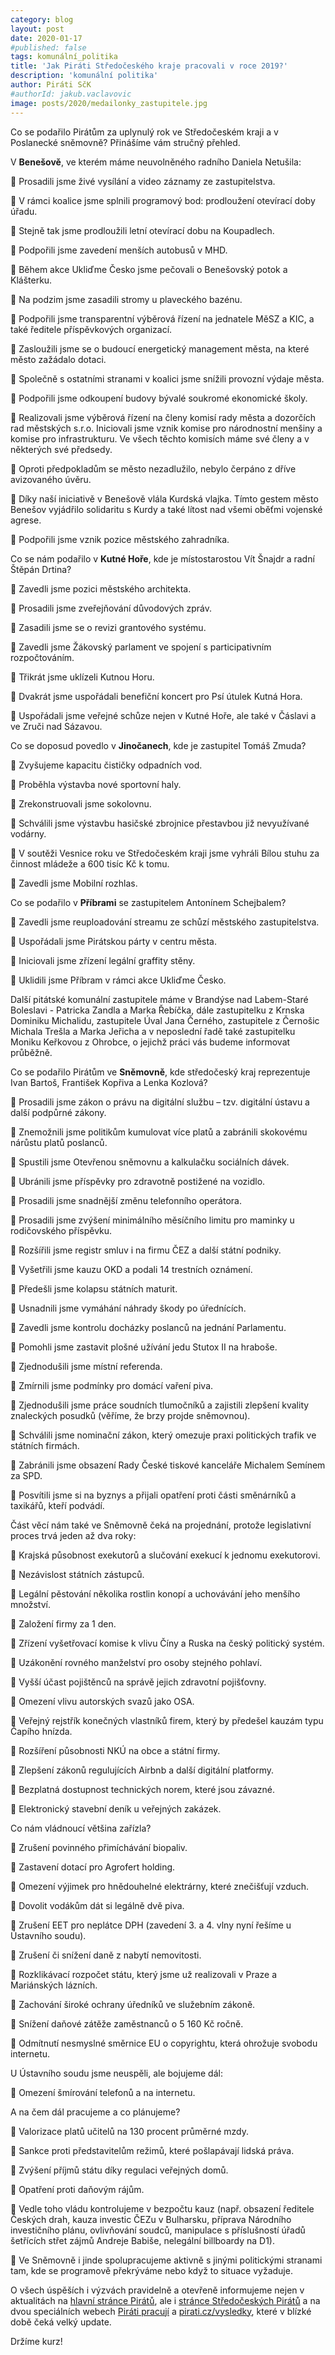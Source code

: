 ```yaml
---
category: blog
layout: post
date: 2020-01-17
#published: false
tags: komunální_politika
title: 'Jak Piráti Středočeského kraje pracovali v roce 2019?'
description: 'komunální politika'
author: Piráti SčK
#authorId: jakub.vaclavovic
image: posts/2020/medailonky_zastupitele.jpg
---
```


Co se podařilo Pirátům za uplynulý rok ve Středočeském kraji a v Poslanecké sněmovně?
Přinášíme vám stručný přehled.


V **Benešově**, ve kterém máme neuvolněného radního Daniela Netušila: 

🏴 Prosadili jsme živé vysílání a video záznamy ze zastupitelstva.

🏴 V rámci koalice jsme splnili programový bod: prodloužení otevírací doby úřadu.

🏴 Stejně tak jsme prodloužili letní otevírací dobu na Koupadlech.

🏴 Podpořili jsme zavedení menších autobusů v MHD.

🏴 Během akce Ukliďme Česko jsme pečovali o Benešovský potok a Klášterku.

🏴 Na podzim jsme zasadili stromy u plaveckého bazénu.

🏴 Podpořili jsme transparentní výběrová řízení na jednatele MěSZ a KIC, a také ředitele příspěvkových organizací.

🏴 Zasloužili jsme se o budoucí energetický management města, na které město zažádalo dotaci.

🏴 Společně s ostatními stranami v koalici jsme snížili provozní výdaje města.

🏴 Podpořili jsme odkoupení budovy bývalé soukromé ekonomické školy.

🏴 Realizovali jsme výběrová řízení na členy komisí rady města a dozorčích rad městských s.r.o. Iniciovali jsme vznik komise pro národnostní menšiny a komise pro infrastrukturu. Ve všech těchto komisích máme své členy a v některých své předsedy.

🏴 Oproti předpokladům se město nezadlužilo, nebylo čerpáno z dříve avizovaného úvěru.

🏴 Díky naší iniciativě v Benešově vlála Kurdská vlajka. Tímto gestem město Benešov vyjádřilo solidaritu s Kurdy a také lítost nad všemi oběťmi vojenské agrese.

🏴 Podpořili jsme vznik pozice městského zahradníka.


Co se nám podařilo v **Kutné Hoře**, kde je místostarostou Vít Šnajdr a radní Štěpán Drtina?

🏴 Zavedli jsme pozici městského architekta.

🏴 Prosadili jsme zveřejňování důvodových zpráv.

🏴 Zasadili jsme se o revizi grantového systému.

🏴 Zavedli jsme Žákovský parlament ve spojení s participativním rozpočtováním.

🏴 Třikrát jsme uklízeli Kutnou Horu.

🏴 Dvakrát jsme uspořádali benefiční koncert pro Psí útulek Kutná Hora.

🏴 Uspořádali jsme veřejné schůze nejen v Kutné Hoře, ale také v Čáslavi a ve Zruči nad Sázavou.


Co se doposud povedlo v **Jinočanech**, kde je zastupitel Tomáš Zmuda?

🏴 Zvyšujeme kapacitu čističky odpadních vod.

🏴 Proběhla výstavba nové sportovní haly.

🏴 Zrekonstruovali jsme sokolovnu.

🏴 Schválili jsme výstavbu hasičské zbrojnice přestavbou již nevyužívané vodárny.

🏴 V soutěži Vesnice roku ve Středočeském kraji jsme vyhráli Bílou stuhu za činnost mládeže a 600 tisíc Kč k tomu.

🏴 Zavedli jsme Mobilní rozhlas.


Co se podařilo v **Příbrami** se zastupitelem Antonínem Schejbalem?

🏴 Zavedli jsme reuploadování streamu ze schůzí městského zastupitelstva.

🏴 Uspořádali jsme Pirátskou párty v centru města.

🏴 Iniciovali jsme zřízení legální graffity stěny.

🏴 Uklidili jsme Příbram v rámci akce Ukliďme Česko.


Další pitátské komunální zastupitele máme v Brandýse nad Labem-Staré Boleslavi - Patricka Zandla a Marka Řebíčka, dále zastupitelku z Krnska Dominiku Michalidu, zastupitele Úval Jana Černého, zastupitele z Černošic Michala Trešla a Marka Jeřicha a v neposlední řadě také zastupitelku Moniku Keřkovou z Ohrobce, o jejichž práci vás budeme informovat průběžně.


Co se podařilo Pirátům ve **Sněmovně**, kde středočeský kraj reprezentuje Ivan Bartoš, František Kopřiva a Lenka Kozlová?

🏴 Prosadili jsme zákon o právu na digitální službu – tzv. digitální ústavu a další podpůrné zákony.

🏴 Znemožnili jsme politikům kumulovat více platů a zabránili skokovému nárůstu platů poslanců.

🏴 Spustili jsme Otevřenou sněmovnu a kalkulačku sociálních dávek.

🏴 Ubránili jsme příspěvky pro zdravotně postižené na vozidlo.

🏴 Prosadili jsme snadnější změnu telefonního operátora.

🏴 Prosadili jsme zvýšení minimálního měsíčního limitu pro maminky u rodičovského příspěvku.

🏴 Rozšířili jsme registr smluv i na firmu ČEZ a další státní podniky.

🏴 Vyšetřili jsme kauzu OKD a podali 14 trestních oznámení.

🏴 Předešli jsme kolapsu státních maturit.

🏴 Usnadnili jsme vymáhání náhrady škody po úřednících.

🏴 Zavedli jsme kontrolu docházky poslanců na jednání Parlamentu.

🏴 Pomohli jsme zastavit plošné užívání jedu Stutox II na hraboše.

🏴 Zjednodušili jsme místní referenda.

🏴 Zmírnili jsme podmínky pro domácí vaření piva.

🏴 Zjednodušili jsme práce soudních tlumočníků a zajistili zlepšení kvality znaleckých posudků (věříme, že brzy projde sněmovnou).

🏴 Schválili jsme nominační zákon, který omezuje praxi politických trafik ve státních firmách.

🏴 Zabránili jsme obsazení Rady České tiskové kanceláře Michalem Semínem za SPD.

🏴 Posvítili jsme si na byznys a přijali opatření proti části směnárníků a taxikářů, kteří podvádí.

Část věcí nám také ve Sněmovně čeká na projednání, protože legislativní proces trvá jeden až dva roky:

🏴 Krajská působnost exekutorů a slučování exekucí k jednomu exekutorovi.

🏴 Nezávislost státních zástupců.

🏴 Legální pěstování několika rostlin konopí a uchovávání jeho menšího množství.

🏴 Založení firmy za 1 den.

🏴 Zřízení vyšetřovací komise k vlivu Číny a Ruska na český politický systém.

🏴 Uzákonění rovného manželství pro osoby stejného pohlaví.

🏴 Vyšší účast pojištěnců na správě jejich zdravotní pojišťovny.

🏴 Omezení vlivu autorských svazů jako OSA.

🏴 Veřejný rejstřík konečných vlastníků firem, který by předešel kauzám typu Čapího hnízda.

🏴 Rozšíření působnosti NKÚ na obce a státní firmy.

🏴 Zlepšení zákonů regulujících Airbnb a další digitální platformy.

🏴 Bezplatná dostupnost technických norem, které jsou závazné.

🏴 Elektronický stavební deník u veřejných zakázek.


Co nám vládnoucí většina zařízla?

🏴 Zrušení povinného přimíchávání biopaliv.

🏴 Zastavení dotací pro Agrofert holding.

🏴 Omezení výjimek pro hnědouhelné elektrárny, které znečišťují vzduch.

🏴 Dovolit vodákům dát si legálně dvě piva.

🏴 Zrušení EET pro neplátce DPH (zavedení 3. a 4. vlny nyní řešíme u Ústavního soudu).

🏴 Zrušení či snížení daně z nabytí nemovitosti.

🏴 Rozklikávací rozpočet státu, který jsme už realizovali v Praze a Mariánských lázních.

🏴 Zachování široké ochrany úředníků ve služebním zákoně.

🏴 Snížení daňové zátěže zaměstnanců o 5 160 Kč ročně.

🏴 Odmítnutí nesmyslné směrnice EU o copyrightu, která ohrožuje svobodu internetu.

U Ústavního soudu jsme neuspěli, ale bojujeme dál:

🏴 Omezení šmírování telefonů a na internetu.


A na čem dál pracujeme a co plánujeme?

🏴 Valorizace platů učitelů na 130 procent průměrné mzdy.

🏴 Sankce proti představitelům režimů, které pošlapávají lidská práva.

🏴 Zvýšení příjmů státu díky regulaci veřejných domů.

🏴 Opatření proti daňovým rájům.

🏴 Vedle toho vládu kontrolujeme v bezpočtu kauz (např. obsazení ředitele Českých drah, kauza investic ČEZu v Bulharsku, příprava Národního investičního plánu, ovlivňování soudců, manipulace s příslušností úřadů šetřících střet zájmů Andreje Babiše, nelegální billboardy na D1).

🏴 Ve Sněmovně i jinde spolupracujeme aktivně s jinými politickými stranami tam, kde se programově překrýváme nebo když to situace vyžaduje.


O všech úspěších i výzvách pravidelně a otevřeně informujeme nejen v aktualitách na [hlavní stránce Pirátů](www.pirati.cz/aktuality), ale i [stránce Středočeských Pirátů](https://stredocesky.pirati.cz/) a na dvou speciálních webech [Piráti pracují](www.piratipracuji.cz) a [pirati.cz/vysledky](https://www.pirati.cz/vysledky/), které v blízké době čeká velký update.

Držíme kurz! 
